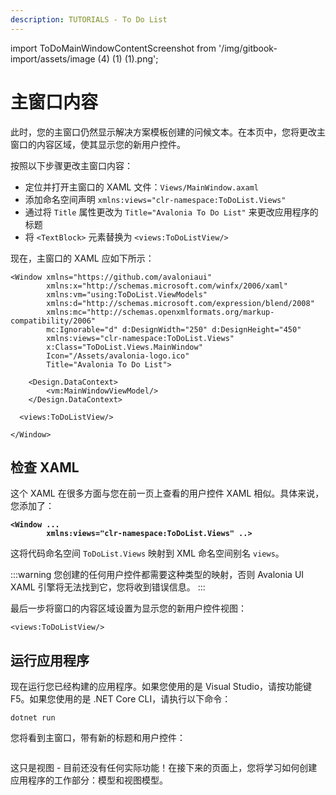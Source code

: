 ```yaml
---
description: TUTORIALS - To Do List
---
```


import ToDoMainWindowContentScreenshot from '/img/gitbook-import/assets/image (4) (1) (1).png';

# 主窗口内容

此时，您的主窗口仍然显示解决方案模板创建的问候文本。在本页中，您将更改主窗口的内容区域，使其显示您的新用户控件。

按照以下步骤更改主窗口内容：

- 定位并打开主窗口的 XAML 文件：`Views/MainWindow.axaml`
- 添加命名空间声明 `xmlns:views="clr-namespace:ToDoList.Views"`
- 通过将 `Title` 属性更改为 `Title="Avalonia To Do List"` 来更改应用程序的标题
- 将 `<TextBlock>` 元素替换为 `<views:ToDoListView/>`

现在，主窗口的 XAML 应如下所示：

```markup
<Window xmlns="https://github.com/avaloniaui"
        xmlns:x="http://schemas.microsoft.com/winfx/2006/xaml"
        xmlns:vm="using:ToDoList.ViewModels"
        xmlns:d="http://schemas.microsoft.com/expression/blend/2008"
        xmlns:mc="http://schemas.openxmlformats.org/markup-compatibility/2006"
        mc:Ignorable="d" d:DesignWidth="250" d:DesignHeight="450"
        xmlns:views="clr-namespace:ToDoList.Views"
        x:Class="ToDoList.Views.MainWindow"
        Icon="/Assets/avalonia-logo.ico"
        Title="Avalonia To Do List">

    <Design.DataContext>
        <vm:MainWindowViewModel/>
    </Design.DataContext>

  <views:ToDoListView/>

</Window>
```

## 检查 XAML

这个 XAML 在很多方面与您在前一页上查看的用户控件 XAML 相似。具体来说，您添加了：

<pre class="language-markup"><code class="lang-markup"><strong>&#x3C;Window ... 
</strong><strong>        xmlns:views="clr-namespace:ToDoList.Views" ..>
</strong></code></pre>

这将代码命名空间 `ToDoList.Views` 映射到 XML 命名空间别名 `views`。

:::warning
您创建的任何用户控件都需要这种类型的映射，否则 Avalonia UI XAML 引擎将无法找到它，您将收到错误信息。
:::

最后一步将窗口的内容区域设置为显示您的新用户控件视图：

```markup
<views:ToDoListView/>
```

## 运行应用程序

现在运行您已经构建的应用程序。如果您使用的是 Visual Studio，请按功能键 F5。如果您使用的是 .NET Core CLI，请执行以下命令：

```
dotnet run
```

您将看到主窗口，带有新的标题和用户控件：

<img className="center" src={ToDoMainWindowContentScreenshot} alt="" />

这只是视图 - 目前还没有任何实际功能！在接下来的页面上，您将学习如何创建应用程序的工作部分：模型和视图模型。
